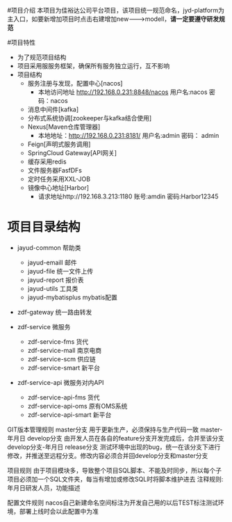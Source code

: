 #项目介绍
本项目为佳裕达公司平台项目，该项目统一规范命名，jyd-platform为主入口，如要新增加项目时点击右建增加new--->modell，**请一定要遵守研发规范**

#项目特性

* 为了规范项目结构
* 项目采用服服务框架，确保所有服务独立运行，互不影响
* 项目结构
  * 服务注册与发现，配置中心[nacos]
    * 本地访问地址 http://192.168.0.231:8848/nacos  用户名:nacos  密码：nacos
  * 消息中间件[kafka]
  * 分布式系统协调[zookeeper与kafka结合使用]
  * Nexus[Maven仓库管理器]
    * 本地地址：http://192.168.0.231:8181/ 用户名:admin 密码： admin
  * Feign[声明式服务调用]
  * SpringCloud Gateway[API网关]
  * 缓存采用redis
  * 文件服务器FasfDFs
  * 定时任务采用XXL-JOB
  * 镜像中心地址[Harbor]
    * 请求地址http://192.168.3.213:1180 账号:amdin  密码:Harbor12345


# 项目目录结构
* jayud-common  帮助类
  * jayud-emaill 邮件
  * jayud-file 统一文件上传
  * jayud-report 报价表
  * jayud-utils  工具类
  * jayud-mybatisplus mybatis配置
* zdf-gateway 统一路由转发
  
* zdf-service 微服务
  * zdf-service-fms  货代
  * zdf-service-mall 南京电商
  * zdf-service-scm 供应链
  * zdf-service-smart 新平台
  
* zdf-service-api 微服务对内API
  * zdf-service-api-fms   货代
  * zdf-service-api-oms   原有OMS系统
  * zdf-service-api-smart 新平台




GIT版本管理规则
master分支
用于更新生产，必须保持与生产代码一致
master-年月日
develop分支
由开发人员在各自的feature分支开发完成后，合并至该分支
develop分支-年月日
release分支
测试环境中出现的bug，统一在该分支下进行修改，并推送至远程分支。修改内容必须合并回develop分支和master分支

项目规则
由于项目模块多，导致整个项目SQL脚本、不能及时同步，所以每个子项目必须加一个SQL文件夹，每当有增加或修改SQL时将脚本维护进去
注释规则:年月日研发人员，功能描述

配置文件规则
nacos自己新建命名空间标注为开发自己用的以后TEST标注测试环境，部署上线时会以此配置中为准